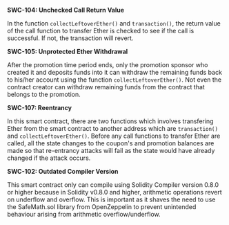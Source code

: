 **SWC-104: Unchecked Call Return Value**

In the function `collectLeftoverEther()` and `transaction()`, the return value of the call function to transfer Ether is checked to see if the call is successful. If not, the transaction will revert.

**SWC-105: Unprotected Ether Withdrawal**

After the promotion time period ends, only the promotion sponsor who created it and deposits funds into it can withdraw the remaining funds back to his/her account using the function `collectLeftoverEther()`. Not even the contract creator can withdraw remaining funds from the contract that belongs to the promotion.

**SWC-107: Reentrancy**

In this smart contract, there are two functions which involves transfering Ether from the smart contract to another address which are `transaction()` and `collectLeftoverEther()`. Before any call functions to transfer Ether are called, all the state changes to the coupon's and promotion balances are made so that re-entrancy attacks will fail as the state would have already changed if the attack occurs.

**SWC-102: Outdated Compiler Version**

This smart contract only can compile using Solidity Compiler version 0.8.0 or higher because in Solidity v0.8.0 and higher, arithmetic operations revert on underflow and overflow. This is important as it shaves the need to use the SafeMath.sol library from OpenZeppelin to prevent unintended behaviour arising from arithmetic overflow/underflow.